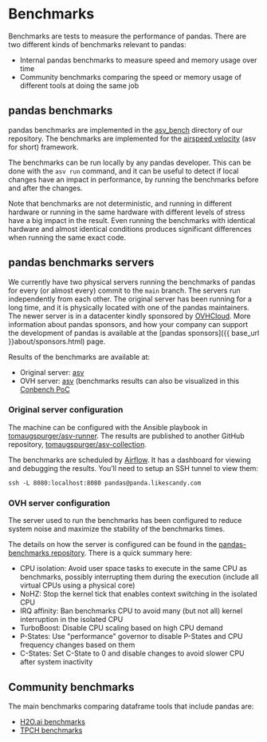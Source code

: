 # Benchmarks

Benchmarks are tests to measure the performance of pandas. There are two different
kinds of benchmarks relevant to pandas:

* Internal pandas benchmarks to measure speed and memory usage over time
* Community benchmarks comparing the speed or memory usage of different tools at
  doing the same job

## pandas benchmarks

pandas benchmarks are implemented in the [asv_bench](https://github.com/pandas-dev/pandas/tree/main/asv_bench)
directory of our repository. The benchmarks are implemented for the
[airspeed velocity](https://asv.readthedocs.io/en/v0.6.1/) (asv for short) framework.

The benchmarks can be run locally by any pandas developer. This can be done
with the `asv run` command, and it can be useful to detect if local changes have
an impact in performance, by running the benchmarks before and after the changes.

Note that benchmarks are not deterministic, and running in different hardware or
running in the same hardware with different levels of stress have a big impact in
the result. Even running the benchmarks with identical hardware and almost identical
conditions produces significant differences when running the same exact code.

## pandas benchmarks servers

We currently have two physical servers running the benchmarks of pandas for every
(or almost every) commit to the `main` branch. The servers run independently from
each other. The original server has been running for a long time, and it is physically
located with one of the pandas maintainers. The newer server is in a datacenter
kindly sponsored by [OVHCloud](https://www.ovhcloud.com/). More information about
pandas sponsors, and how your company can support the development of pandas is
available at the [pandas sponsors]({{ base_url }}about/sponsors.html) page.

Results of the benchmarks are available at:

- Original server: [asv](https://asv-runner.github.io/asv-collection/pandas/)
- OVH server: [asv](https://pandas.pydata.org/benchmarks/asv/) (benchmarks results can
  also be visualized in this [Conbench PoC](http://57.128.112.95:5000/)

### Original server configuration

The machine can be configured with the Ansible playbook in
[tomaugspurger/asv-runner](https://github.com/tomaugspurger/asv-runner).
The results are published to another GitHub repository,
[tomaugspurger/asv-collection](https://github.com/tomaugspurger/asv-collection).

The benchmarks are scheduled by [Airflow](https://airflow.apache.org/).
It has a dashboard for viewing and debugging the results.
You’ll need to setup an SSH tunnel to view them:

```
ssh -L 8080:localhost:8080 pandas@panda.likescandy.com
```

### OVH server configuration

The server used to run the benchmarks has been configured to reduce system
noise and maximize the stability of the benchmarks times.

The details on how the server is configured can be found in the
[pandas-benchmarks repository](https://github.com/pandas-dev/pandas-benchmarks).
There is a quick summary here:

- CPU isolation: Avoid user space tasks to execute in the same CPU as benchmarks, possibly interrupting them during the execution (include all virtual CPUs using a physical core)
- NoHZ: Stop the kernel tick that enables context switching in the isolated CPU
- IRQ affinity: Ban benchmarks CPU to avoid many (but not all) kernel interruption in the isolated CPU
- TurboBoost: Disable CPU scaling based on high CPU demand
- P-States: Use "performance" governor to disable P-States and CPU frequency changes based on them
- C-States: Set C-State to 0 and disable changes to avoid slower CPU after system inactivity

## Community benchmarks

The main benchmarks comparing dataframe tools that include pandas are:

- [H2O.ai benchmarks](https://h2oai.github.io/db-benchmark/)
- [TPCH benchmarks](https://pola.rs/posts/benchmarks/)
